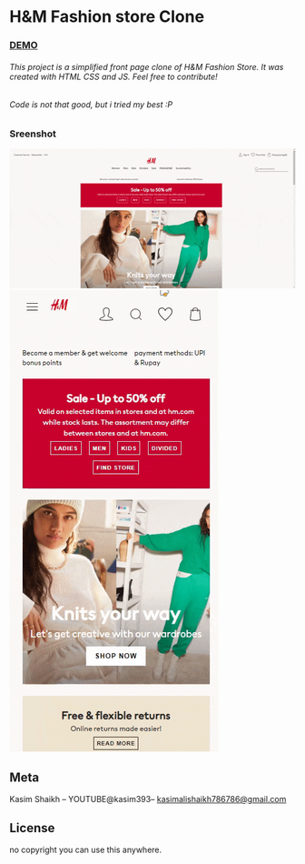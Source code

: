 # H&M Fashion store Clone

### [DEMO](https://kasim393.github.io/H-M-Clone/)
###### This project is a simplified front page clone of H&M Fashion Store. It was created with HTML CSS and JS. Feel free to contribute!
###### Code is not that good, but i tried my best :P

### Sreenshot
![desktop](https://raw.githubusercontent.com/kasim393/H-M-Clone/main/ss/desktop.gif)
![mobile](https://raw.githubusercontent.com/kasim393/H-M-Clone/main/ss/mobile.gif)

## Meta
Kasim Shaikh – YOUTUBE@kasim393– kasimalishaikh786786@gmail.com

## License
no copyright you can use this anywhere.
